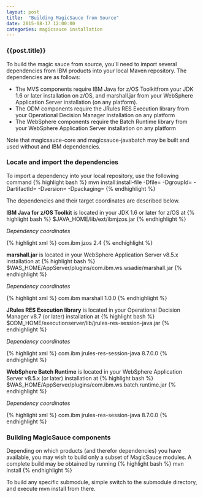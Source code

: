 ```yaml
---
layout: post
title:  "Building MagicSauce from Source"
date: 2015-08-17 12:00:00
categories: magicsauce installation
---
```

### {{post.title}}
To build the magic sauce from source, you'll need to import several dependencies
from IBM products into your local Maven repository. The dependencies are as follows:

* The MVS components require IBM Java for z/OS Toolkitfrom your JDK 1.6 or later installation on z/OS, and marshall.jar from your WebSphere Application Server installation (on any platform).
* The ODM components require the JRules RES Execution library from your Operational Decision Manager installation on any platform
* The WebSphere components require the Batch Runtime library from your WebSphere Application Server installation on any platform

Note that magicsauce-core and magicsauce-javabatch may be built and used without and IBM dependencies.

### Locate and import the dependencies
To import a dependency into your local repository, use the following command
{% highlight bash %}
mvn install:install-file -Dfile=<path-to-file> -DgroupId=<group-id> -DartifactId=<artifact-id> -Dversion=<version> -Dpackaging=<packaging>
{% endhighlight %}

The dependencies and their target coordinates are described below.

**IBM Java for z/OS Toolkit** is located in your JDK 1.6 or later for z/OS at
{% highlight bash %}
  $JAVA_HOME/lib/ext/ibmjzos.jar
{% endhighlight %}

*Dependency coordinates*

{% highlight xml  %}
<dependency>
  <groupId>com.ibm</groupId>
  <artifactId>jzos</artifactId>
  <version>2.4</version>
</dependency>
{% endhighlight %}

**marshall.jar** is located in your WebSphere Application Server v8.5.x installation at
{% highlight bash %}
  $WAS_HOME/AppServer/plugins/com.ibm.ws.wsadie/marshall.jar
{% endhighlight %}

*Dependency coordinates*

{% highlight xml  %}
<dependency>
 <groupId>com.ibm</groupId>
 <artifactId>marshall</artifactId>
 <version>1.0.0</version>
</dependency>
{% endhighlight %}

**JRules RES Execution library** is located in your Operational Decision Manager v8.7 (or later) installation at
{% highlight bash %}
  $ODM_HOME/executionserver/lib/jrules-res-session-java.jar
{% endhighlight %}

*Dependency coordinates*

{% highlight xml  %}
<dependency>
   <groupId>com.ibm</groupId>
   <artifactId>jrules-res-session-java</artifactId>
   <version>8.7.0.0</version>
 </dependency>
{% endhighlight %}

**WebSphere Batch Runtime** is located in your WebSphere Application Server v8.5.x (or later) installation at
{% highlight bash %}
  $WAS_HOME/AppServer/plugins/com.ibm.ws.batch.runtime.jar
{% endhighlight %}

*Dependency coordinates*

{% highlight xml  %}
<dependency>
   <groupId>com.ibm</groupId>
   <artifactId>jrules-res-session-java</artifactId>
   <version>8.7.0.0</version>
 </dependency>
{% endhighlight %}

### Building MagicSauce components

Depending on which products (and therefor dependencies) you have available, you may wish to build only a subset of MagicSauce modules. A complete build may be obtained by running
{% highlight bash %}
mvn install
{% endhighlight %}

To build any specific submodule, simple switch to the submodule directory, and execute mvn install from there.
